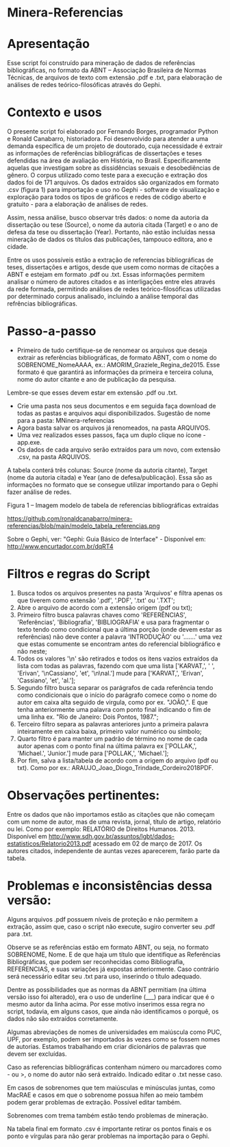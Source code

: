 # Minera-Referencias

# Apresentação
Esse script foi construído para mineração de dados de referências bibliográficas, no formato da ABNT – Associação Brasileira de Normas Técnicas, de arquivos de texto com extensão .pdf e .txt, para elaboração de análises de redes teórico-filosóficas através do Gephi.

# Contexto e usos

O presente script foi elaborado por Fernando Borges, programador Python e Ronald Canabarro, historiadora. Foi desenvolvido para atender a uma demanda específica de um projeto de doutorado, cuja necessidade é extrair as informações de referências bibliográficas de dissertações e teses defendidas na área de avaliação em História, no Brasil. Especificamente aquelas que investigam sobre as dissidências sexuais e desobediências de gênero. O corpus utilizado como teste para a execução e extração dos dados foi de 171 arquivos. Os dados extraídos são organizados em formato .csv (figura 1) para importação e uso no Gephi - software de visualização e exploração para todos os tipos de gráficos e redes de código aberto e gratuito - para a elaboração de análises de redes. 

Assim, nessa análise, busco observar três dados: o nome da autoria da dissertação ou tese (Source), o nome da autoria citada (Target) e o ano de defesa da tese ou dissertação (Year). Portanto, não estão incluídas nessa mineração de dados os títulos das publicações, tampouco editora, ano e cidade. 

Entre os usos possíveis estão a extração de referencias bibliográficas de teses, dissertações e artigos, desde que usem como normas de citações a ABNT e estejam em formato .pdf ou .txt. Essas informações permitem analisar o número de autores citados e as interligações entre eles através da rede formada, permitindo análises de redes teórico-filosóficas utilizadas por determinado corpus analisado, incluindo a análise temporal das refrências bibliográficas.

# Passo-a-passo

- Primeiro de tudo certifique-se de renomear os arquivos que deseja extrair as referências bibliográficas, de formato ABNT, com o nome do SOBRENOME_NomeAAAA, ex.: AMORIM_Graziele_Regina_de2015. Esse formato é que garantirá as informações da primeira e terceira coluna, nome do autor citante e ano de publicação da pesquisa. 

Lembre-se que esses devem estar em extensão .pdf ou .txt. 

- Crie uma pasta nos seus documentos e em seguida faça download de todas as pastas e arquivos aqui disponibilizados. Sugestão de nome para a pasta: MNinera-referencias
- Agora basta salvar os arquivos já renomeados, na pasta ARQUIVOS. 
- Uma vez realizados esses passos, faça um duplo clique no ícone - app.exe. 
- Os dados de cada arquivo serão extraídos para um novo, com extensão .csv, na pasta ARQUIVOS. 

A tabela conterá três colunas: Source (nome da autoria citante), Target (nome da autoria citada) e Year (ano de defesa/publicação). Essa são as informações no formato que se consegue utilizar importando para o Gephi fazer análise de redes.

Figura 1 – Imagem modelo de tabela de referencias bibliográficas extraídas

https://github.com/ronaldcanabarro/minera-referencias/blob/main/modelo_tabela_referencias.png 

Sobre o Gephi, ver: "Gephi: Guia Básico de Interface" - Disponível em: http://www.encurtador.com.br/dqRT4

# Filtros e regras do Script

1)	Busca todos os arquivos presentes na pasta 'Arquivos' e filtra apenas os que tiverem como extensão '.pdf', '.PDF', '.txt' ou '.TXT';
2)	Abre o arquivo de acordo com a extensão origem (pdf ou txt); 
3)	Primeiro filtro busca palavras chaves como 'REFERÊNCIAS', 'Referências', 'Bibliografia', 'BIBLIOGRAFIA' e usa para fragmentar o texto tendo como condicional que a última porção (onde devem estar as referências) não deve conter a palavra 'INTRODUÇÃO' ou '.......' uma vez que estas comumente se encontram antes do referencial bibliográfico e não neste;
4)	Todos os valores '\n' são retirados e todos os itens vazios extraídos da lista com todas as palavras, fazendo com que uma lista ['KARVAT,', ' ', 'Erivan', '\nCassiano', 'et', '\n\nal.'] mude para ['KARVAT,', 'Erivan', 'Cassiano', 'et', 'al.'];
5)	Segundo filtro busca separar os parágrafos de cada referência tendo como condicionais que o início do parágrafo comece como o nome do autor em caixa alta seguido de virgula, como por ex. "JOÃO,". E que tenha anteriormente uma palavra com ponto final indicando o fim de uma linha ex. "Rio de Janeiro: Dois Pontos, 1987.";
6)	Terceiro filtro separa as palavras anteriores junto a primeira palavra inteiramente em caixa baixa, primeiro valor numérico ou símbolo; 
7)	Quarto filtro é para manter um padrão de término no nome de cada autor apenas com o ponto final na última palavra ex ['POLLAK,', 'Michael.', 'Junior.'] mude para ['POLLAK,', 'Michael.'];
8)	Por fim, salva a lista/tabela de acordo com a origem do arquivo (pdf ou txt). Como por ex.: ARAUJO_Joao_Diogo_Trindade_Cordeiro2018PDF. 

# Observações pertinentes:

Entre os dados que não importamos estão as citações que não começam com um nome de autor, mas de uma revista, jornal, título de artigo, relatório ou lei. Como por exemplo: RELATÓRIO de Direitos Humanos. 2013. Disponível em http://www.sdh.gov.br/assuntos/lgbt/dados-estatisticos/Relatorio2013.pdf acessado em 02 de março de 2017. 
Os autores citados, independente de auntas vezes aparecerem, farão parte da tabela. 


# Problemas e inconsistências dessa versão:

Alguns arquivos .pdf possuem níveis de proteção e não permitem a extração, assim que, caso o script não execute, sugiro converter seu .pdf para .txt. 

Observe se as referências estão em formato ABNT, ou seja, no formato SOBRENOME, Nome. E de que haja um título que identifique as Referências Bibliográficas, que podem ser reconhecidas como Bibliografia, REFERENCIAS, e suas variações já expostas anteriormente. Caso contrário será necessário editar seu .txt para uso, inserindo o título adequado. 

Dentre as possibilidades que as normas da ABNT permitiam (na última versão isso foi alterado), era o uso de underline (___) para indicar que é o mesmo autor da linha acima. Por esse motivo inserimos essa regra no script, todavia, em alguns casos, que ainda não identificamos o porquê, os dados não são extraídos corretamente. 

Algumas abreviações de nomes de universidades em maiúscula como PUC, UPF, por exemplo, podem ser importados às vezes como se fossem nomes de autorias. Estamos trabalhando em criar dicionários de palavras que devem ser excluídas.

Caso as referencias bibliográficas contenham número ou marcadores como - ou >, o nome do autor não será extraído. Indicado editar o .txt nesse caso.

Em casos de sobrenomes que tem maiúsculas e minúsculas juntas, como MacRAE e casos em que o sobrenome possua hífen ao meio também podem gerar problemas de extração. Possível editar também.

Sobrenomes com trema também estão tendo problemas de mineração.

Na tabela final em formato .csv é importante retirar os pontos finais e os ponto e vírgulas para não gerar problemas na importação para o Gephi.








